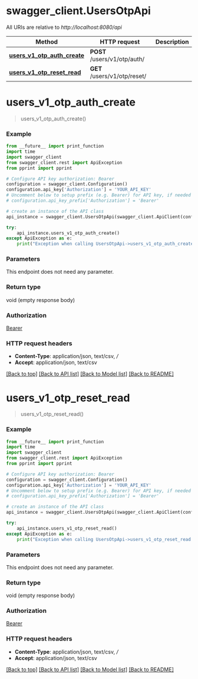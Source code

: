 # swagger_client.UsersOtpApi

All URIs are relative to *http://localhost:8080/api*

Method | HTTP request | Description
------------- | ------------- | -------------
[**users_v1_otp_auth_create**](UsersOtpApi.md#users_v1_otp_auth_create) | **POST** /users/v1/otp/auth/ | 
[**users_v1_otp_reset_read**](UsersOtpApi.md#users_v1_otp_reset_read) | **GET** /users/v1/otp/reset/ | 


# **users_v1_otp_auth_create**
> users_v1_otp_auth_create()





### Example
```python
from __future__ import print_function
import time
import swagger_client
from swagger_client.rest import ApiException
from pprint import pprint

# Configure API key authorization: Bearer
configuration = swagger_client.Configuration()
configuration.api_key['Authorization'] = 'YOUR_API_KEY'
# Uncomment below to setup prefix (e.g. Bearer) for API key, if needed
# configuration.api_key_prefix['Authorization'] = 'Bearer'

# create an instance of the API class
api_instance = swagger_client.UsersOtpApi(swagger_client.ApiClient(configuration))

try:
    api_instance.users_v1_otp_auth_create()
except ApiException as e:
    print("Exception when calling UsersOtpApi->users_v1_otp_auth_create: %s\n" % e)
```

### Parameters
This endpoint does not need any parameter.

### Return type

void (empty response body)

### Authorization

[Bearer](../README.md#Bearer)

### HTTP request headers

 - **Content-Type**: application/json, text/csv, */*
 - **Accept**: application/json, text/csv

[[Back to top]](#) [[Back to API list]](../README.md#documentation-for-api-endpoints) [[Back to Model list]](../README.md#documentation-for-models) [[Back to README]](../README.md)

# **users_v1_otp_reset_read**
> users_v1_otp_reset_read()





### Example
```python
from __future__ import print_function
import time
import swagger_client
from swagger_client.rest import ApiException
from pprint import pprint

# Configure API key authorization: Bearer
configuration = swagger_client.Configuration()
configuration.api_key['Authorization'] = 'YOUR_API_KEY'
# Uncomment below to setup prefix (e.g. Bearer) for API key, if needed
# configuration.api_key_prefix['Authorization'] = 'Bearer'

# create an instance of the API class
api_instance = swagger_client.UsersOtpApi(swagger_client.ApiClient(configuration))

try:
    api_instance.users_v1_otp_reset_read()
except ApiException as e:
    print("Exception when calling UsersOtpApi->users_v1_otp_reset_read: %s\n" % e)
```

### Parameters
This endpoint does not need any parameter.

### Return type

void (empty response body)

### Authorization

[Bearer](../README.md#Bearer)

### HTTP request headers

 - **Content-Type**: application/json, text/csv, */*
 - **Accept**: application/json, text/csv

[[Back to top]](#) [[Back to API list]](../README.md#documentation-for-api-endpoints) [[Back to Model list]](../README.md#documentation-for-models) [[Back to README]](../README.md)


